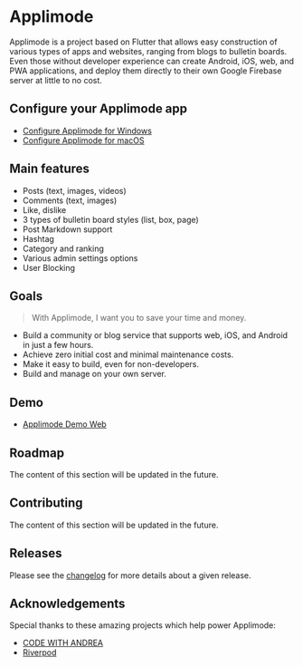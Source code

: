 # Applimode
<!--
English | [한글](README_ko.md)
-->

Applimode is a project based on Flutter that allows easy construction of various types of apps and websites, ranging from blogs to bulletin boards. Even those without developer experience can create Android, iOS, web, and PWA applications, and deploy them directly to their own Google Firebase server at little to no cost. 
<!--Optionally, utilizing Cloudflare's R2 storage, workers, and CDN enables the affordable construction of media services as well.-->

## Configure your Applimode app
* [Configure Applimode for Windows](https://github.com/mycalls/applimode/blob/main/docs/windows.md)
* [Configure Applimode for macOS](https://github.com/mycalls/applimode/blob/main/docs/macos.md)

<!--
## Configuration overview
> [!IMPORTANT]
> * To install your Applimode app on an iOS device, you need a device running macOS.
> * This guide is a summary. If you have any questions or encounter any problems during the process, please refer to this [section](#configure-your-applimode-app).

* Download and install the following packages:
**Git** (only [Windows](https://github.com/mycalls/applimode/blob/main/docs/windows.md#install-git)), **VSCode** ([Win](https://github.com/mycalls/applimode/blob/main/docs/windows.md#install-vscode-and-the-flutter-sdk), [mac](https://github.com/mycalls/applimode/blob/main/docs/macos.md#install-vscode)), **Flutter SDK** ([Win](https://github.com/mycalls/applimode/blob/main/docs/windows.md#install-vscode-and-the-flutter-sdk), [mac](https://github.com/mycalls/applimode/blob/main/docs/macos.md#download-and-install-flutter)), **Android Studio** ([Win](https://github.com/mycalls/applimode/blob/main/docs/windows.md#install-android-studio), [mac](https://github.com/mycalls/applimode/blob/main/docs/macos.md#install-android-studio)), **Xcode** (only [macOS](https://github.com/mycalls/applimode/blob/main/docs/macos.md#install-and-configure-xcode)), **Node.js** · **Firebase CLI** · **Flutterfire CLI** ([Win](https://github.com/mycalls/applimode/blob/main/docs/windows.md#install-nodejs-and-the-firebase-cli-and-the-futterfire-cli), [mac](https://github.com/mycalls/applimode/blob/main/docs/macos.md#install-nodejs-and-the-firebase-cli-and-the-futterfire))
* Configure Firebase ([Win](https://github.com/mycalls/applimode/blob/main/docs/windows.md#configure-firebase), [mac](https://github.com/mycalls/applimode/blob/main/docs/macos.md#configure-firebase))
* Run the following commands.
```sh
git clone https://github.com/mycalls/applimode-tool.git
```
```sh
git clone https://github.com/mycalls/applimode.git
```
```sh
cd applimode-tool
```
* Modify and run the following command. (for more details, visit this [page](https://github.com/mycalls/applimode/blob/main/docs/windows.md#configure-your-project).)
> [!NOTE]
> * The worker key is used to store media files using **Cloudflare's R2** instead of **Firebase Storage**. This is optional, and you can enter your desired password.
```sh
npm run init -- --project-name="project name" --full-name="App Full Name" --short-name="App Short Name" --organization-name="myhome" --firebase-name="firebaseProjectId" --worker-key="yourWorkerKey" --main-color="FCB126"
```
* Replace the image files in **applimode/assets/images with the image files you want.
```sh
cd ..; cd applimode
```
```sh
flutter pub get; dart run flutter_native_splash:create; flutter pub run flutter_launcher_icons; dart run build_runner build -d; flutterfire configure; firebase deploy --only firestore; firebase deploy --only storage;
```
Additionally, you can set or configure the following:
* Add administrator ([Win](https://github.com/mycalls/applimode/blob/main/docs/windows.md#add-administrator), [mac](https://github.com/mycalls/applimode/blob/main/docs/macos.md#add-administrator))
* Admin settings and custom settings ([Win](https://github.com/mycalls/applimode/blob/main/docs/windows.md#admin-settings-and-custom-settings), [mac](https://github.com/mycalls/applimode/blob/main/docs/macos.md#admin-settings-and-custom-settings))
* Build an Android app ([Win](https://github.com/mycalls/applimode/blob/main/docs/windows.md#build-an-android-app), [mac](https://github.com/mycalls/applimode/blob/main/docs/macos.md#build-an-android-app))
* Build a web app ([Win](https://github.com/mycalls/applimode/blob/main/docs/windows.md#build-a-web-app), [mac](https://github.com/mycalls/applimode/blob/main/docs/macos.md#build-a-web-app))
* Configure Cloudflare R2 ([Win](https://github.com/mycalls/applimode/blob/main/docs/windows.md#configure-cloudflare-r2-optional), [mac](https://github.com/mycalls/applimode/blob/main/docs/macos.md#configure-cloudflare-r2-optional))
* Configure Cloudflare D1 ([Win](https://github.com/mycalls/applimode/blob/main/docs/windows.md#configure-cloudflare-d1-optional), [mac](https://github.com/mycalls/applimode/blob/main/docs/macos.md#configure-cloudflare-d1-optional))
* Configure Cloudflare CDN ([Win](https://github.com/mycalls/applimode/blob/main/docs/windows.md#configure-cloudflare-cdn-optional), [mac](https://github.com/mycalls/applimode/blob/main/docs/macos.md#configure-cloudflare-cdn-optional))
* Configure Youtube image proxy ([Win](https://github.com/mycalls/applimode/blob/main/docs/windows.md#configure-youtube-image-proxy-optional), [mac](https://github.com/mycalls/applimode/blob/main/docs/macos.md#configure-youtube-image-proxy-optional))
* Configure Youtube video proxy ([Win](https://github.com/mycalls/applimode/blob/main/docs/windows.md#configure-youtube-video-proxy-optional), [mac](https://github.com/mycalls/applimode/blob/main/docs/macos.md#configure-youtube-video-proxy-optional))
* Configure push notification ([Win](https://github.com/mycalls/applimode/blob/main/docs/windows.md#configure-push-notification-optional), [mac](https://github.com/mycalls/applimode/blob/main/docs/macos.md#configure-push-notification-optional))
* Use your custom domain ([Win](https://github.com/mycalls/applimode/blob/main/docs/windows.md#use-your-custom-domain-optional), [mac](https://github.com/mycalls/applimode/blob/main/docs/macos.md#use-your-custom-domain-optional))
* Upgrade your project with the new Applimode version ([Win](https://github.com/mycalls/applimode/blob/main/docs/windows.md#upgrade-your-project-with-the-new-applimode-version), [mac](https://github.com/mycalls/applimode/blob/main/docs/macos.md#upgrade-your-project-with-the-new-applimode-version))
* Configure Cloud Firestore Security Rules ([Win](https://github.com/mycalls/applimode/blob/main/docs/windows.md#configure-cloud-firestore-security-rules), [mac](https://github.com/mycalls/applimode/blob/main/docs/macos.md#configure-cloud-firestore-security-rules))
* Troubleshooting ([Win](https://github.com/mycalls/applimode/blob/main/docs/windows.md#troubleshooting), [mac](https://github.com/mycalls/applimode/blob/main/docs/macos.md#troubleshooting))
-->

## Main features
* Posts (text, images, videos)
* Comments (text, images)
* Like, dislike
* 3 types of bulletin board styles (list, box, page)
* Post Markdown support
* Hashtag
* Category and ranking
* Various admin settings options
* User Blocking

## Goals
> With Applimode, I want you to save your time and money.
* Build a community or blog service that supports web, iOS, and Android in just a few hours.
* Achieve zero initial cost and minimal maintenance costs.
* Make it easy to build, even for non-developers.
* Build and manage on your own server.

## Demo
* [Applimode Demo Web](https://applimode-demo.web.app/)
<!--
* [Android]()
* iOS will be updated in the future.
-->

<!--
## FAQs
* 앱 스타일 변경 방법
* 링크형식의 이미지나 비디오 삽입 방법
* 비디오 썸네일 직접 지정하는 방법
* 박스 또는 페이지 스타일에서 제목, 저자 숨기는 방법
-->

## Roadmap
The content of this section will be updated in the future.

## Contributing
The content of this section will be updated in the future.

## Releases
Please see the [changelog](https://github.com/mycalls/applimode/blob/main/CHANGELOG.md) for more details about a given release.

## Acknowledgements
Special thanks to these amazing projects which help power Applimode:
* [CODE WITH ANDREA](https://codewithandrea.com/)
* [Riverpod](https://riverpod.dev/)
